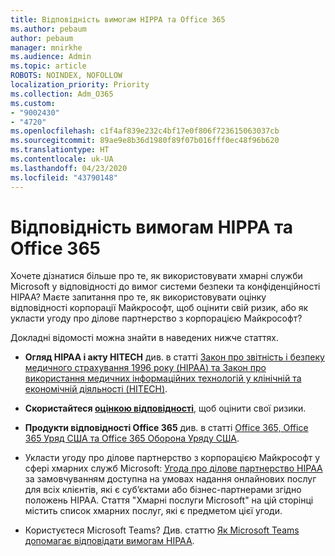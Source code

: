 ```yaml
---
title: Відповідність вимогам HIPPA та Office 365
ms.author: pebaum
author: pebaum
manager: mnirkhe
ms.audience: Admin
ms.topic: article
ROBOTS: NOINDEX, NOFOLLOW
localization_priority: Priority
ms.collection: Adm_O365
ms.custom:
- "9002430"
- "4720"
ms.openlocfilehash: c1f4af839e232c4bf17e0f806f723615063037cb
ms.sourcegitcommit: 89ae9e8b36d1980f89f07b016fff0ec48f96b620
ms.translationtype: HT
ms.contentlocale: uk-UA
ms.lasthandoff: 04/23/2020
ms.locfileid: "43790148"
---
```

# <a name="hippa-compliance-and-office-365"></a>Відповідність вимогам HIPPA та Office 365

Хочете дізнатися більше про те, як використовувати хмарні служби Microsoft у відповідності до вимог системи безпеки та конфіденційності HIPAA?  Маєте запитання про те, як використовувати оцінку відповідності корпорації Майкрософт, щоб оцінити свій ризик, або як укласти угоду про ділове партнерство з корпорацією Майкрософт?  

Докладні відомості можна знайти в наведених нижче статтях.

- **Огляд HIPAA і акту HITECH** див. в статті [Закон про звітність і безпеку медичного страхування 1996 року (HIPAA) та Закон про використання медичних інформаційних технологій у клінічній та економічній діяльності (HITECH)](https://docs.microsoft.com/microsoft-365/compliance/offering-hipaa-hitech?view=o365-worldwide).

- **Скористайтеся [оцінкою відповідності](https://docs.microsoft.com/microsoft-365/compliance/offering-hipaa-hitech?view=o365-worldwide#use-microsoft-compliance-score-to-assess-your-risk)**, щоб оцінити свої ризики.

- **Продукти відповідності Office 365** див. в статті [Office 365, Office 365 Уряд США та Office 365 Оборона Уряду США](https://go.microsoft.com/fwlink/p/?LinkID=2077751).

- Укласти угоду про ділове партнерство з корпорацією Майкрософт у сфері хмарних служб Microsoft: [Угода про ділове партнерство HIPAA](https://aka.ms/BAA) за замовчуванням доступна на умовах надання онлайнових послуг для всіх клієнтів, які є суб’єктами або бізнес-партнерами згідно положень HIPAA. Стаття "Хмарні послуги Microsoft" на цій сторінці містить список хмарних послуг, які є предметом цієї угоди.

- Користуєтеся Microsoft Teams? Див. статтю [Як Microsoft Teams допомагає відповідати вимогам HIPAA](https://www.microsoft.com/microsoft-365/blog/2019/04/30/white-paper-microsoft-teams-healthcare-providers-hipaa-compliance/).
